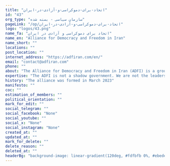 ```yaml
---
title: "اتحاد-برای-دموکراسی-و-آزادی-در-ایران"
id: "43"
org_type: "سازمان سیاسی - بسته شده"
pageLink: "/op/اتحاد-برای-دموکراسی-و-آزادی-در-ایران"
logo: "logos/43.png"
name_fa: "اتحاد برای دموکراسی و آزادی در ایران"
name_en: "Alliance for Democracy and Freedom in Iran"
name_short: ""
locations: ""
post_location: ""
internet_address: "https://adfiran.com/en/"
email: "contact@adfiran.com"
phone: ""
about: "The Alliance for Democracy and Freedom in Iran (ADFI) is a group of Iranian dissident figures who have come together to oppose the Islamic Republic of Iran and promote a democratic transition in the country.The group was formed in February 2023 and has since released a 'Charter of Solidarity and Alliance for Freedom' outlining its core values and goals."
expertise: "The ADFI is not a shadow government. We are not the leaders of the Iranian people, but we seek to reflect and pursue their demands."
history: "The alliance was formed in March 2023"
manifesto: ""
coc: ""
estimation_of_members: ""
political_orientation: ""
mark_for_edit: ""
social_telegram: ""
social_facebook: "None"
social_youtube: ""
social_x: "None"
social_instagram: "None"
created_at: ""
updated_at: ""
mark_for_delete: ""
delete_reason: ""
deleted_at: ""
headerBg: "background-image: linear-gradient(120deg, #fdfbfb 0%, #ebedee 100%);"
---
```

